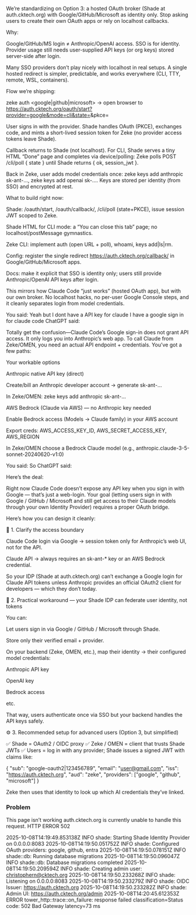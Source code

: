 We’re standardizing on Option 3: a hosted OAuth broker (Shade at auth.cktech.org) with Google/GitHub/Microsoft as identity only. Stop asking users to create their own OAuth apps or rely on localhost callbacks.

Why:

Google/GitHub/MS login ≠ Anthropic/OpenAI access. SSO is for identity. Provider usage still needs user-supplied API keys (or org keys) stored server-side after login.

Many SSO providers don’t play nicely with localhost in real setups. A single hosted redirect is simpler, predictable, and works everywhere (CLI, TTY, remote, WSL, containers).

Flow we’re shipping:

zeke auth <google|github|microsoft> → open browser to https://auth.cktech.org/oauth/start?provider=google&mode=cli&state=<nonce>&pkce=<verifier>

User signs in with the provider. Shade handles OAuth (PKCE), exchanges code, and mints a short-lived session token for Zeke (no provider access tokens leave Shade).

Callback returns to Shade (not localhost). For CLI, Shade serves a tiny HTML “Done” page and completes via device/polling: Zeke polls POST /cli/poll { state } until Shade returns { ok, session_jwt }.

Back in Zeke, user adds model credentials once: zeke keys add anthropic sk-ant-..., zeke keys add openai sk-.... Keys are stored per identity (from SSO) and encrypted at rest.

What to build right now:

Shade: /oauth/start, /oauth/callback/<provider>, /cli/poll (state+PKCE), issue session JWT scoped to Zeke.

Shade HTML for CLI mode: a “You can close this tab” page; no localhost/postMessage gymnastics.

Zeke CLI: implement auth (open URL + poll), whoami, keys add|ls|rm.

Config: register the single redirect https://auth.cktech.org/callback/<provider> in Google/GitHub/Microsoft apps.

Docs: make it explicit that SSO is identity only; users still provide Anthropic/OpenAI API keys after login.

This mirrors how Claude Code “just works” (hosted OAuth app), but with our own broker. No localhost hacks, no per-user Google Console steps, and it cleanly separates login from model credentials.

You said:
Yeah but I dont have a API key for claude I have a google sign in for claude code
ChatGPT said:

Totally get the confusion—Claude Code’s Google sign-in does not grant API access. It only logs you into Anthropic’s web app. To call Claude from Zeke/OMEN, you need an actual API endpoint + credentials. You’ve got a few paths:

Your workable options

Anthropic native API key (direct)

Create/bill an Anthropic developer account → generate sk-ant-...

In Zeke/OMEN: zeke keys add anthropic sk-ant-...

AWS Bedrock (Claude via AWS) — no Anthropic key needed

Enable Bedrock access (Models → Claude family) in your AWS account

Export creds: AWS_ACCESS_KEY_ID, AWS_SECRET_ACCESS_KEY, AWS_REGION

In Zeke/OMEN choose a Bedrock Claude model (e.g., anthropic.claude-3-5-sonnet-20240620-v1:0)

You said:
So
ChatGPT said:

Here’s the deal:

Right now Claude Code doesn’t expose any API key when you sign in with Google — that’s just a web-login. Your goal (letting users sign in with Google / GitHub / Microsoft and still get access to their Claude models through your own Identity Provider) requires a proper OAuth bridge.

Here’s how you can design it cleanly:

🔑 1. Clarify the access boundary

Claude Code login via Google → session token only for Anthropic’s web UI, not for the API.

Claude API → always requires an sk-ant-* key or an AWS Bedrock credential.

So your IDP (Shade at auth.cktech.org) can’t exchange a Google login for Claude API tokens unless Anthropic provides an official OAuth2 client for developers — which they don’t today.

🧩 2. Practical workaround — your Shade IDP can federate user identity, not tokens

You can:

Let users sign in via Google / GitHub / Microsoft through Shade.

Store only their verified email + provider.

On your backend (Zeke, OMEN, etc.), map their identity → their configured model credentials:

Anthropic API key

OpenAI key

Bedrock access

etc.

That way, users authenticate once via SSO but your backend handles the API keys safely.

⚙️ 3. Recommended setup for advanced users (Option 3, but simplified)

✅ Shade = OAuth2 / OIDC proxy
✅ Zeke / OMEN = client that trusts Shade JWTs
✅ Users = log in with any provider; Shade issues a signed JWT with claims like:

{
  "sub": "google-oauth2|123456789",
  "email": "user@gmail.com",
  "iss": "https://auth.cktech.org",
  "aud": "zeke",
  "providers": ["google", "github", "microsoft"]
}


Zeke then uses that identity to look up which AI credentials they’ve linked.



### Problem 

This page isn’t working
auth.cktech.org is currently unable to handle this request.
HTTP ERROR 502


2025-10-08T14:19:49.853138Z  INFO shade: Starting Shade Identity Provider on 0.0.0.0:8083
2025-10-08T14:19:50.051752Z  INFO shade: Configured OAuth providers: google, github, entra
2025-10-08T14:19:50.078151Z  INFO shade::db: Running database migrations
2025-10-08T14:19:50.096047Z  INFO shade::db: Database migrations completed
2025-10-08T14:19:50.209594Z  INFO shade: Creating admin user: christophern@cktech.org
2025-10-08T14:19:50.233268Z  INFO shade: Listening on 0.0.0.0:8083
2025-10-08T14:19:50.233279Z  INFO shade: OIDC Issuer: https://auth.cktech.org
2025-10-08T14:19:50.233282Z  INFO shade: Admin UI: https://auth.cktech.org/admin
2025-10-08T14:20:45.612353Z ERROR tower_http::trace::on_failure: response failed classification=Status code: 502 Bad Gateway latency=73 ms
